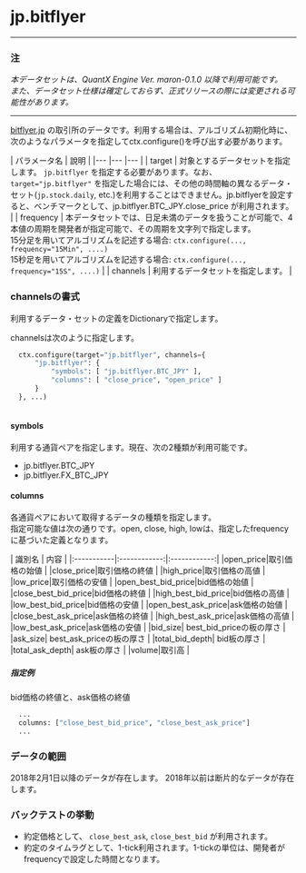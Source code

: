 # jp.bitflyer

----

### 注

*本データセットは、QuantX Engine Ver. maron-0.1.0 以降で利用可能です。*  
*また、データセット仕様は確定しておらず、正式リリースの際には変更される可能性があります。*

----

[bitflyer.jp](https://bitflyer.jp/) の取引所のデータです。利用する場合は、アルゴリズム初期化時に、次のようなパラメータを指定してctx.configure()を呼び出す必要があります。

| パラメータ名 | 說明 |
|---	|---	|---	|
| target	| 対象とするデータセットを指定します。 `jp.bitflyer` を指定する必要があります。なお、 `target="jp.bitflyer"` を指定した場合には、その他の時間軸の異なるデータ・セット(`jp.stock.daily`, etc.)を利用することはできません。jp.bitflyerを設定すると、ベンチマークとして、jp.bitflyer.BTC_JPY.close_price が利用されます。 |
| frequency	| 本データセットでは、日足未満のデータを扱うことが可能で、4本値の周期を開発者が指定可能で、その周期を文字列で指定します。<br>15分足を用いてアルゴリズムを記述する場合: `ctx.configure(..., frequency="15Min", ....)`<br>15秒足を用いてアルゴリズムを記述する場合: `ctx.configure(..., frequency="15S", ....)` |
| channels | 利用するデータセットを指定します。 |

### channelsの書式

利用するデータ・セットの定義をDictionaryで指定します。
 

channelsは次のように指定します。


```python
  ctx.configure(target="jp.bitflyer", channels={
      "jp.bitflyer": {
          "symbols": [ "jp.bitflyer.BTC_JPY" ],
          "columns": [ "close_price", "open_price" ]
      }
  }, ...)
         
```

#### symbols

利用する通貨ペアを指定します。現在、次の2種類が利用可能です。

* jp.bitflyer.BTC_JPY
* jp.bitflyer.FX_BTC_JPY

#### columns

各通貨ペアにおいて取得するデータの種類を指定します。  
指定可能な値は次の通りです。open, close, high, lowは、指定したfrequencyに基づいた定義となります。

| 識別名 | 内容 | 
|:-----------|:------------:|:------------:|
|open_price|取引価格の始値 |
|close_price|取引価格の終値 |
|high_price|取引価格の高値 |
|low_price|取引価格の安値 |
|open_best_bid_price|bid価格の始値 |
|close_best_bid_price|bid価格の終値 |
|high_best_bid_price|bid価格の高値 |
|low_best_bid_price|bid価格の安値 |
|open_best_ask_price|ask価格の始値 |
|close_best_ask_price|ask価格の終値 |
|high_best_ask_price|ask価格の高値 |
|low_best_ask_price|ask価格の安値 |
|bid_size| best_bid_priceの板の厚さ |
|ask_size| best_ask_priceの板の厚さ |
|total_bid_depth| bid板の厚さ |
|total_ask_depth| ask板の厚さ |
|volume|取引高 |


##### 指定例

bid価格の終値と、ask価格の終値

```python
  ...
  columns: ["close_best_bid_price", "close_best_ask_price"]
  ...
```


### データの範囲

2018年2月1日以降のデータが存在します。
2018年以前は断片的なデータが存在します。

### バックテストの挙動

* 約定価格として、 `close_best_ask`, `close_best_bid` が利用されます。
* 約定のタイムラグとして、1-tick利用されます。1-tickの単位は、開発者がfrequencyで設定した時間となります。
